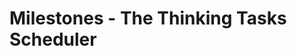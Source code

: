 # Milestones - The Thinking Tasks Scheduler
<script data-gratipay-username="turbopape"
        data-gratipay-widget="button"
        src="//grtp.co/v1.js"\></script\>

Milestones is Clojure library which processes tasks with constraints
in order to generate automatic schedules based on some parameters for
making decisions on sorting.

Tasks are basically a map containing ids as keys and information about
the tasks as values (maps). Here is an example :

	{ 1 { :task-name "A description about this task" :resource-id 2 :duration 5 :priority 1 }

	  2 {:task-name "A description about this task" :resource-id 1 :duration 4 :priority 1 :predecessors [1]} }

Milestones tries to detect any circular dependencies, that is, tasks
that depend on themselves or on tasks that end up depending on
themselves, actually, the tasks definition must be a directed non
cyclical graph.

Special tasks with special user :milestone are milestones, 
i.e, they only have ids, descriptions and predecessors, and last 
0 time units. Under the hood, 
if no duration <= 0, or user is :milestone, 
the task must have valid preds, and duration is exactly =1.

The output of Milestones is a schedule, that is, if it's possible, the
tasks map, with a :begin field, telling us when to begin each task.
	
	{ 1 { :task-name "A description about this task" :resource-id 2
		:duration 5 :priority 1 **:begin 0**}

	  2 {:task-name "A description about this task" :resource-id 1
        :duration 4 :priority 1 :predecessors [1] **:begin 5**}}


## Usage

You fire the library using the schedule! function , 
you pass to it a map containin  tasks and a vector containing the 
properties you want the scheduler to use to give higer priorities to tasks (
less is higher priority) like so

(schedule! tasks [:priority :duration])

It gives you back tasks with begin fields.



## History

The concept of auto-magic project scheduling is inspired from **the great**
[Taskjuggler](http://www.taskjuggler.org). 

A first prototype of Milestones was built as an entry to the Clojure
Cup 2014. You can find the code and some technical explanation of the
algorithms in use (core.async, etc...) 
[here](https://github.com/turbopape/milestones-clojurecup2014).

Although the protorype included the module for interpreting tasks
written in natural english, Milestones the actual project will focus
on scheduling. The Tasks interpreter and the Tasks renderer are
projects of their own right.

## License

Copyright © 2014 rafik Naccache and Contributors.

Distributed under the GNU GPL v3.

All used Libraries in this project (see project.clj) pertain to their
respective authors and their respective licenses apply.
